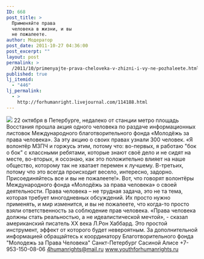 ```yaml
---
ID: 668
post_title: >
  Применяйте права
  человека в жизни, и вы
  не пожалеете.
author: Модератор
post_date: 2011-10-27 04:36:00
post_excerpt: ""
layout: post
permalink: >
  /2011/10/primenyajte-prava-cheloveka-v-zhizni-i-vy-ne-pozhaleete.html
published: true
lj_itemid:
  - "446"
lj_permalink:
  - >
    http://forhumanright.livejournal.com/114188.html
---
```

<img src="http://cs5338.vk.com/u132145096/132409092/x_5b26039f.jpg" /> 22 октября в Петербурге, недалеко от станции метро площадь Восстания прошла акция одного человека по раздаче информационных листовок Международного благотворительного фонда «Молодёжь за права человека». За эту акцию о своих правах узнали 300 человек.
«Я волонтёр МЗПЧ и горжусь этим, потому что: во-первых, я работаю "бок о бок" с классными ребятами, которые знают своё дело и не сидят на месте, во-вторых, я осознаю, как это положительно влияет на наше общество, которому так не хватает перемен к лучшему. В-третьих, потому что это всегда происходит весело, интересно, задорно. Присоединяйтесь все и вы не пожалеете!». Вот, что говорят волонтёры Международного фонда «Молодёжь за права человека» о своей деятельности. Права человека – не трудная задача, это не та тема, которая требует многодневных обсуждений. Их просто нужно применять, и мир изменится, и вы не пожалеете, что когда-то просто взяли ответственность за соблюдение прав человека.
«Права человека должны стать реальностью, а не идеалистической мечтой», - сказал американский писатель ХХ века Л.Рон Хаббард. Это простой инструмент, эффект от которого будет невероятным.
За дополнительной информацией обращайтесь к координатору
Благотворительного фонда
"Молодежь за Права Человека" Санкт-Петербург 
Сасиной Алисе 
+7-953-150-08-06 
4humanrights@mail.ru
www.youthforhumanrights.ru